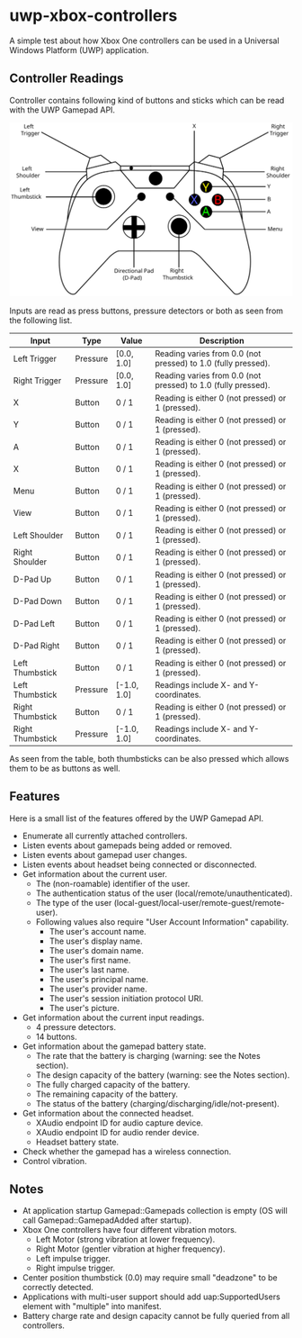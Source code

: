 # uwp-xbox-controllers
A simple test about how Xbox One controllers can be used in a Universal Windows Platform (UWP) application.

## Controller Readings
Controller contains following kind of buttons and sticks which can be read with the UWP Gamepad API.

![alt text](https://github.com/toivjon/uwp-xbox-controllers/blob/master/Images/xbox-controller.svg "Xbox One Controller")

Inputs are read as press buttons, pressure detectors or both as seen from the following list.

| Input            | Type     | Value       | Description                                                   |
| ---------------- | -------- | ----------- | ------------------------------------------------------------- |
| Left Trigger     | Pressure | [0.0, 1.0]  | Reading varies from 0.0 (not pressed) to 1.0 (fully pressed). |
| Right Trigger	   | Pressure | [0.0, 1.0]  | Reading varies from 0.0 (not pressed) to 1.0 (fully pressed). |
| X                | Button   |   0 / 1     | Reading is either 0 (not pressed) or 1 (pressed).             |
| Y                | Button   |   0 / 1     | Reading is either 0 (not pressed) or 1 (pressed).             |
| A                | Button   |   0 / 1     | Reading is either 0 (not pressed) or 1 (pressed).             |
| X                | Button   |   0 / 1     | Reading is either 0 (not pressed) or 1 (pressed).             |
| Menu             | Button   |   0 / 1     | Reading is either 0 (not pressed) or 1 (pressed).             |
| View             | Button   |   0 / 1     | Reading is either 0 (not pressed) or 1 (pressed).             |
| Left Shoulder    | Button   |   0 / 1     | Reading is either 0 (not pressed) or 1 (pressed).             |
| Right Shoulder   | Button   |   0 / 1     | Reading is either 0 (not pressed) or 1 (pressed).             |
| D-Pad Up		   | Button   |   0 / 1     | Reading is either 0 (not pressed) or 1 (pressed).             |
| D-Pad Down       | Button   |   0 / 1     | Reading is either 0 (not pressed) or 1 (pressed).             |
| D-Pad Left	   | Button   |   0 / 1     | Reading is either 0 (not pressed) or 1 (pressed).             |
| D-Pad Right	   | Button   |   0 / 1     | Reading is either 0 (not pressed) or 1 (pressed).             |
| Left Thumbstick  | Button   |   0 / 1     | Reading is either 0 (not pressed) or 1 (pressed).             |
| Left Thumbstick  | Pressure | [-1.0, 1.0] | Readings include X- and Y-coordinates.				        |
| Right Thumbstick | Button   |   0 / 1     | Reading is either 0 (not pressed) or 1 (pressed).             |
| Right Thumbstick | Pressure | [-1.0, 1.0] | Readings include X- and Y-coordinates.                        |

As seen from the table, both thumbsticks can be also pressed which allows them to be as buttons as well.

## Features
Here is a small list of the features offered by the UWP Gamepad API.

- Enumerate all currently attached controllers.
- Listen events about gamepads being added or removed.
- Listen events about gamepad user changes.
- Listen events about headset being connected or disconnected.
- Get information about the current user.
  - The (non-roamable) identifier of the user.
  - The authentication status of the user (local/remote/unauthenticated).
  - The type of the user (local-guest/local-user/remote-guest/remote-user).
  - Following values also require "User Account Information" capability.    
	- The user's account name.
	- The user's display name.
	- The user's domain name.
	- The user's first name.
	- The user's last name.
	- The user's principal name.
	- The user's provider name.
	- The user's session initiation protocol URI.
	- The user's picture.
- Get information about the current input readings.
  - 4 pressure detectors.
  - 14 buttons.
- Get information about the gamepad battery state.
  - The rate that the battery is charging (warning: see the Notes section).
  - The design capacity of the battery (warning: see the Notes section).
  - The fully charged capacity of the battery.
  - The remaining capacity of the battery.
  - The status of the battery (charging/discharging/idle/not-present).
- Get information about the connected headset.
  - XAudio endpoint ID for audio capture device.
  - XAudio endpoint ID for audio render device.
  - Headset battery state.
- Check whether the gamepad has a wireless connection.
- Control vibration.

## Notes

- At application startup Gamepad::Gamepads collection is empty (OS will call Gamepad::GamepadAdded after startup).
- Xbox One controllers have four different vibration motors.
  - Left Motor (strong vibration at lower frequency).
  - Right Motor (gentler vibration at higher frequency).
  - Left impulse trigger.
  - Right impulse trigger.
- Center position thumbstick (0.0) may require small "deadzone" to be correctly detected.
- Applications with multi-user support should add uap:SupportedUsers element with "multiple" into manifest.
- Battery charge rate and design capacity cannot be fully queried from all controllers.